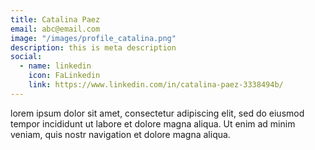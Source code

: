 ```yaml
---
title: Catalina Paez
email: abc@email.com
image: "/images/profile_catalina.png"
description: this is meta description
social:
  - name: linkedin
    icon: FaLinkedin
    link: https://www.linkedin.com/in/catalina-paez-3338494b/
---
```


lorem ipsum dolor sit amet, consectetur adipiscing elit, sed do eiusmod tempor incididunt ut labore et dolore magna aliqua. Ut enim ad minim veniam, quis nostr navigation et dolore magna aliqua.
